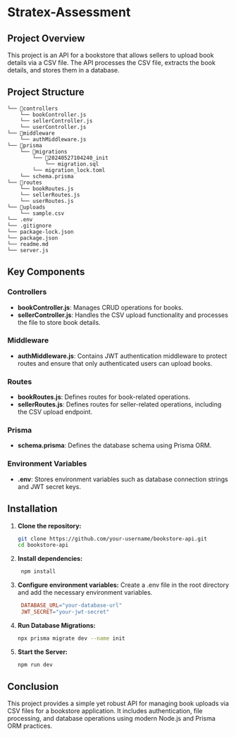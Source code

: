 # Stratex-Assessment

## Project Overview

This project is an API for a bookstore that allows sellers to upload book details via a CSV file. The API processes the CSV file, extracts the book details, and stores them in a database.

## Project Structure
```
└── 📁controllers
    └── bookController.js
    └── sellerController.js
    └── userController.js
└── 📁middleware
    └── authMiddleware.js
└── 📁prisma
    └── 📁migrations
        └── 📁20240527104240_init
            └── migration.sql
        └── migration_lock.toml
    └── schema.prisma
└── 📁routes
    └── bookRoutes.js
    └── sellerRoutes.js
    └── userRoutes.js
└── 📁uploads
    └── sample.csv
└── .env
└── .gitignore
└── package-lock.json
└── package.json
└── readme.md
└── server.js
```


## Key Components

### Controllers

- **bookController.js**: Manages CRUD operations for books.
- **sellerController.js**: Handles the CSV upload functionality and processes the file to store book details.

### Middleware

- **authMiddleware.js**: Contains JWT authentication middleware to protect routes and ensure that only authenticated users can upload books.

### Routes

- **bookRoutes.js**: Defines routes for book-related operations.
- **sellerRoutes.js**: Defines routes for seller-related operations, including the CSV upload endpoint.

### Prisma

- **schema.prisma**: Defines the database schema using Prisma ORM.

### Environment Variables

- **.env**: Stores environment variables such as database connection strings and JWT secret keys.

## Installation

1. **Clone the repository:**
   ```sh
   git clone https://github.com/your-username/bookstore-api.git
   cd bookstore-api
2. **Install dependencies:**
   ```sh
    npm install
3. **Configure environment variables:**
   Create a .env file in the root directory and add the necessary environment variables.
   ```makefile
    DATABASE_URL="your-database-url"
    JWT_SECRET="your-jwt-secret"
4. **Run Database Migrations:**
   ```sh
   npx prisma migrate dev --name init
5. **Start the Server:**
   ```sh
   npm run dev

## Conclusion
This project provides a simple yet robust API for managing book uploads via CSV files for a bookstore application. It includes authentication, file processing, and database operations using modern Node.js and Prisma ORM practices.   

